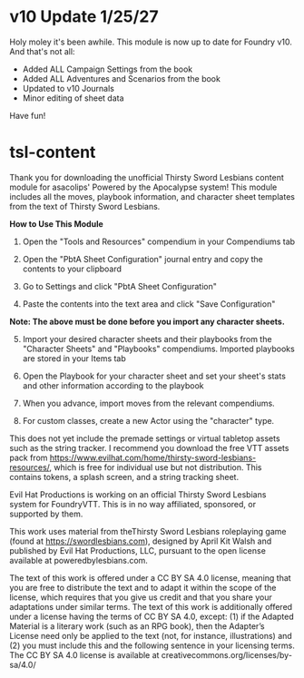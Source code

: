 # v10 Update 1/25/27 #
Holy moley it's been awhile. This module is now up to date for Foundry v10. And that's not all:
* Added ALL Campaign Settings from the book
* Added ALL Adventures and Scenarios from the book
* Updated to v10 Journals
* Minor editing of sheet data

Have fun!

# tsl-content
Thank you for downloading the unofficial Thirsty Sword Lesbians content module for asacolips' Powered by the Apocalypse system! This module includes all the moves, playbook information, and character sheet templates from the text of Thirsty Sword Lesbians.

 

**How to Use This Module**
1. Open the "Tools and Resources" compendium in your Compendiums tab

2. Open the "PbtA Sheet Configuration" journal entry and copy the contents to your clipboard

3. Go to Settings and click "PbtA Sheet Configuration"

4. Paste the contents into the text area and click "Save Configuration"

**Note: The above must be done before you import any character sheets.**

5. Import your desired character sheets and their playbooks from the "Character Sheets" and "Playbooks" compendiums. Imported playbooks are stored in your Items tab

6. Open the Playbook for your character sheet and set your sheet's stats and other information according to the playbook

7. When you advance, import moves from the relevant compendiums.

8. For custom classes, create a new Actor using the "character" type.

 

This does not yet include the premade settings or virtual tabletop assets such as the string tracker. I recommend you download the free VTT assets pack from https://www.evilhat.com/home/thirsty-sword-lesbians-resources/, which is free for individual use but not distribution. This contains tokens, a splash screen, and a string tracking sheet.

 

Evil Hat Productions is working on an official Thirsty Sword Lesbians system for FoundryVTT. This is in no way affiliated, sponsored, or supported by them.

 

This work uses material from theThirsty Sword Lesbians roleplaying game (found at https://swordlesbians.com), designed by April Kit Walsh and published by Evil Hat Productions, LLC, pursuant to the open license available at poweredbylesbians.com.

 

The text of this work is offered under a CC BY SA 4.0 license, meaning that you are free to distribute the text and to adapt it within the scope of the license, which requires that you give us credit and that you share your adaptations under similar terms. The text of this work is additionally offered under a license having the terms of CC BY SA 4.0, except: (1) if the Adapted Material is a literary work (such as an RPG book), then the Adapter’s License need only be applied to the text (not, for instance, illustrations) and (2) you must include this and the following sentence in your licensing terms. The CC BY SA 4.0 license is available at creativecommons.org/licenses/by-sa/4.0/
